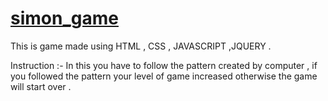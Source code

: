 # [simon_game](https://ayush1614.github.io/simon_game/)

This is game made using HTML , CSS , JAVASCRIPT ,JQUERY .

Instruction :- 
In this you have to follow the pattern created by computer , if you followed the pattern your level of  game increased otherwise the game will start over .
